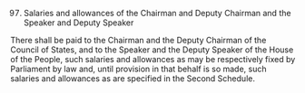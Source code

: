 97. Salaries and allowances of the Chairman and Deputy Chairman and the Speaker and Deputy Speaker

There shall be paid to the Chairman and the Deputy Chairman of the Council of States, and to the Speaker and the Deputy Speaker of the House of the People, such salaries and allowances as may be respectively fixed by Parliament by law and, until provision in that behalf is so made, such salaries and allowances as are specified in the Second Schedule.

